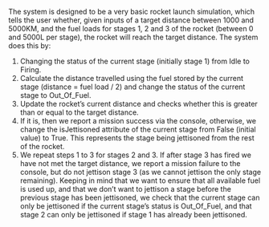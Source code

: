 The system is designed to be a very basic rocket launch simulation, which tells the user whether, given inputs of a target distance between 1000 and 5000KM, and the fuel loads for stages 1, 2 and 3 of the rocket (between 0 and 5000L per stage), the rocket will reach the target distance. The system does this by:
1.	Changing the status of the current stage (initially stage 1) from Idle to Firing.
2.	Calculate the distance travelled using the fuel stored by the current stage (distance = fuel load / 2) and change the status of the current stage to Out_Of_Fuel.
3.	Update the rocket’s current distance and checks whether this is greater than or equal to the target distance.
4.	If it is, then we report a mission success via the console, otherwise, we change the isJettisoned attribute of the current stage from False (initial value) to True. This represents the stage being jettisoned from the rest of the rocket.
5.	We repeat steps 1 to 3 for stages 2 and 3. If after stage 3 has fired we have not met the target distance, we report a mission failure to the console, but do not jettison stage 3 (as we cannot jettison the only stage remaining).
Keeping in mind that we want to ensure that all available fuel is used up, and that we don’t want to jettison a stage before the previous stage has been jettisoned, we check that the current stage can only be jettisoned if the current stage’s status is Out_Of_Fuel, and that stage 2 can only be jettisoned if stage 1 has already been jettisoned. 
